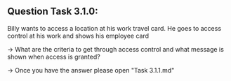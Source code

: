 Question Task 3.1.0:
--------------------

Billy wants to access a location at his work travel card. 
He goes to access control at his work and shows his employee card

-> What are the criteria to get through access control and what message is shown when access is granted?

-> Once you have the answer please open "Task 3.1.1.md"
